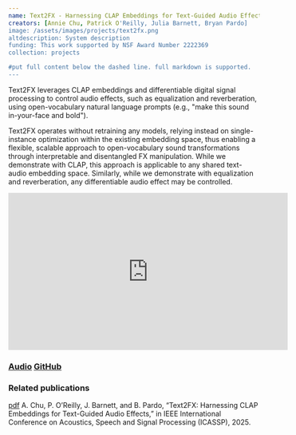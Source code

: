 ```yaml
---
name: Text2FX - Harnessing CLAP Embeddings for Text-Guided Audio Effects
creators: [Annie Chu, Patrick O'Reilly, Julia Barnett, Bryan Pardo]
image: /assets/images/projects/text2fx.png
altdescription: System description
funding: This work supported by NSF Award Number 2222369
collection: projects

#put full content below the dashed line. full markdown is supported.
---
```

Text2FX leverages CLAP embeddings and differentiable digital signal processing to control audio effects, such as equalization and reverberation, using open-vocabulary natural language prompts (e.g., "make this sound in-your-face and bold"). 

Text2FX operates without retraining any models, relying instead on single-instance optimization within the existing embedding space, thus enabling a flexible, scalable approach to open-vocabulary sound transformations through interpretable and disentangled FX manipulation. While we demonstrate with CLAP, this approach is applicable to any shared text-audio embedding space. Similarly, while we demonstrate with equalization and reverberation, any differentiable audio effect may be controlled. 

<iframe width="560" height="315" src="https://www.youtube.com/embed/nq0HeJ0cwA8?si=g2wgDAWhUYkt7iOS" title="YouTube video player" frameborder="0" allow="accelerometer; autoplay; clipboard-write; encrypted-media; gyroscope; picture-in-picture; web-share" referrerpolicy="strict-origin-when-cross-origin" allowfullscreen></iframe>

### [Audio](https://anniejchu.github.io/text2fx/)  [GitHub](https://github.com/anniejchu/text2fx) 

### Related publications
[pdf](/assets/papers/chu2025icassp.pdf) A. Chu, P. O’Reilly, J. Barnett, and B. Pardo, “Text2FX: Harnessing CLAP Embeddings for Text-Guided Audio Effects,” in IEEE International Conference on Acoustics, Speech and Signal Processing (ICASSP), 2025.


